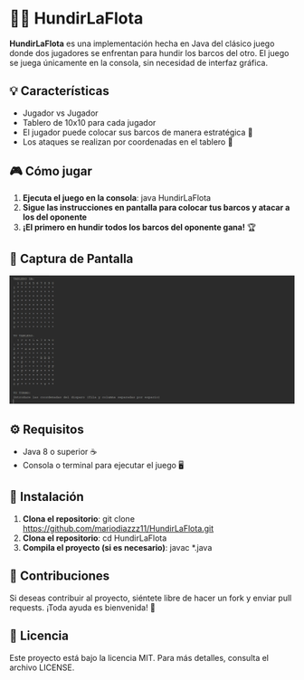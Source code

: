# 🚢💥 HundirLaFlota 

**HundirLaFlota** es una implementación hecha en Java del clásico juego donde dos jugadores se enfrentan para hundir los barcos del otro. El juego se juega únicamente en la consola, sin necesidad de interfaz gráfica.

## 💡 Características

- Jugador vs Jugador
- Tablero de 10x10 para cada jugador
- El jugador puede colocar sus barcos de manera estratégica 🚢
- Los ataques se realizan por coordenadas en el tablero 🔫

## 🎮 Cómo jugar

1. **Ejecuta el juego en la consola**:
   java HundirLaFlota
2. **Sigue las instrucciones en pantalla para colocar tus barcos y atacar a los del oponente**
3. **¡El primero en hundir todos los barcos del oponente gana!** 🏆

## 📸 Captura de Pantalla

![Captura de pantalla](imagenes/HundirLaFlota.png)

## ⚙️ Requisitos

- Java 8 o superior ☕
- Consola o terminal para ejecutar el juego 🖥️

## 🔧 Instalación

1. **Clona el repositorio**:
   git clone https://github.com/mariodiazzz11/HundirLaFlota.git
2. **Clona el repositorio**:
   cd HundirLaFlota
3. **Compila el proyecto (si es necesario)**:
   javac *.java

## 🚀 Contribuciones

Si deseas contribuir al proyecto, siéntete libre de hacer un fork y enviar pull requests. ¡Toda ayuda es bienvenida! 🤝

## 📄 Licencia

Este proyecto está bajo la licencia MIT. Para más detalles, consulta el archivo LICENSE.
